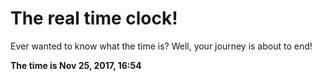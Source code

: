 # The real time clock!

Ever wanted to know what the time is? Well, your journey is about to end!

**The time is Nov 25, 2017, 16:54**